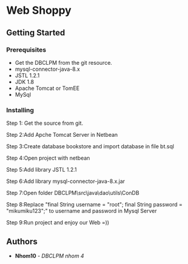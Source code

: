 # Web Shoppy

## Getting Started

### Prerequisites

- Get the DBCLPM from the git resource.
- mysql-connector-java-8.x
- JSTL 1.2.1
- JDK 1.8
- Apache Tomcat or TomEE
- MySql 

### Installing

Step 1: Get the source from git.

Step 2:Add Apche Tomcat Server in Netbean

Step 3:Create database bookstore and import database in file bt.sql

Step 4:Open project with netbean

Step 5:Add library JSTL 1.2.1

Step 6:Add library mysql-connector-java-8.x.jar

Step 7:Open folder DBCLPM\src\java\dao\utils\ConDB

Step 8:Replace 
        "final String username = "root";
        final String password = "mikumiku123";"
        to username and password in Mysql Server
      
Step 9:Run project and enjoy our Web =))

## Authors
* **Nhom10** - *DBCLPM nhom 4*

